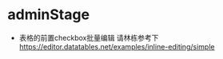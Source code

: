 adminStage
==========

* 表格的前置checkbox批量编辑 请林栋参考下 https://editor.datatables.net/examples/inline-editing/simple